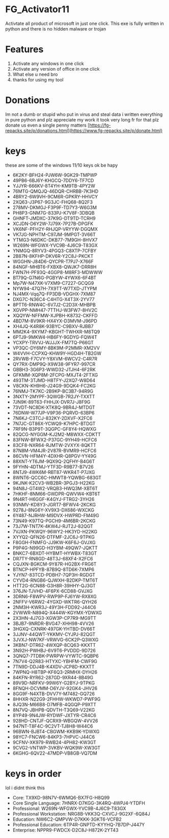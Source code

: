 # FG_Activator11
Activtate all product of microsoft in just one click. This exe is fully written in python and there is no hidden malware or trojan

# Features

1. Activate any windows in one click
2. Activate any version of office in one click
3. What else u need bro
4. thanks for using my tool

# Donations

Im not a dumb or stupid who put in virus and steal data i written everything in pure python and plz appreciate my work it took very long fr 
for that plz donate us even a single penny matters [https://fg-repacks.site/p/donations.html](https://www.fg-repacks.site/p/donate.html)

# keys

these are some of the windows 11/10 keys ok be hapy

- 6K2KY-BFH24-PJW6W-9GK29-TMPWP
- 49PB6-6BJ6Y-KHGCQ-7DDY6-TF7CD
- YJJYR-666KV-8T4YH-KM9TB-4PY2W
- 76MTG-QMQJQ-46DQR-CHRBB-7K3HD
- 4BRY2-6W9VH-9CM6R-GPKRY-HHVCY
- 2XQ63-J3P67-9G3JC-FHQ68-8Q2F3
- 278MV-DKMGJ-F3P9F-TD7Y3-W6G3M
- PH8P3-GNM7G-833PJ-K7V8F-3DBQB
- GHNFT-JMDXC-37K9G-DT9TD-TCRH9
- XCJDN-D6Y2W-7J79X-7P27B-DPGFK
- VK6NF-PFH2Y-RHJQP-VRYYW-DGQMX
- VK7JG-NPHTM-C97JM-9MPGT-3V66T
- YTMG3-N6DKC-DKB77-7M9GH-8HVX7
- W269N-WFGWX-YVC9B-4J6C9-T83GX
- YNMGQ-8RYV3-4PGQ3-C8XTP-7CFBY
- 2B87N-8KFHP-DKV6R-Y2C8J-PKCKT
- WGGHN-J84D6-QYCPR-T7PJ7-X766F
- 84NGF-MHBT6-FXBX8-QWJK7-DRR8H
- FWN7H-PF93Q-4GGP8-M8RF3-MDWWW
- BT79Q-G7N6G-PGBYW-4YWX6-6F4BT
- Mp7W-N47XK-V7XM9-C7227-GCQG9
- NYW94-47Q7H-7X9TT-W7TXD-JTYPM
- NJ4MX-Vqq7Q-FP3DB-VDGHX-7XM87
- DXG7C-N36C4-C4HTG-X4T3X-2YV77
- 8PTT6-RNW4C-6V7J2-C2D3X-MHBPB
- XGVPP-NMH47-7TTHJ-W3FW7-8HV2C
- XQQYW-NFFMW-XJPBH-K8732-CKFFD
- 4BD7M-8V9KR-HX4YX-D3MVM-J96PD
- XH4JQ-K4R8K-93BYC-C9BXV-RJBB7
- MM2K4-9XYM7-KBGHT-TWHXR-M8TQ9
- 6PTJ9-9MKW4-HB6FY-9GDYG-FQW4T
- YCXPY-TRVVJ-WJJJX-FM7TQ-P66GT
- VP3QC-DY6MY-8BK9M-P2MMR-XM2VV
- W4VVH-CCPXQ-KHW9Y-HGD4H-TB2GW
- 2RVWB-F7CVY-Y8XVM-6WCV2-C4R7R
- QY7RX-DMP9Q-X9W38-9FYR7-997CR
- GBBH3-3G6P3-WWD32-JTJH4-6F2RK
- GFKMM-XQP8M-2FCPG-MXJT4-2FTXG
- 493TM-3TJMD-H8TFY-J2XQ7-W8D64
- V8CKN-KH9H6-J24G9-9DQK4-FC2KG
- 76NMJ-TK7KC-2B9KP-BC3B7-94R9G
- 3NXTY-2MYPF-3QWGB-7R2JY-TXXTT
- 7JN9K-89T63-FHHJX-DVR7J-J8F9G
- 73VDT-NC8DK-XTK8Q-9BR4J-MTDGT
- 76DNW-W77JP-V9P36-PQRVD-63BP6
- 7N6KJ-C3TCJ-832KY-2DXVF-X2FC6
- 7N7JC-GT86X-YCWQ9-K7HPC-BTDGT
- 7RF9N-B3P9T-3QGPC-GF8Y4-HQWXG
- 82QCG-NYGGM-KJ2M2-M8WXX-CDKTT
- 83FNW-BFWX2-P37GC-9YH49-HCFC6
- 83CF8-NXR64-RJMTW-2VXYX-8QKTT
- 87N8M-VM4JR-2V87R-BVMR9-HCFC6
- 86CVN-HFM4Y-4DXHR-Q8PGV-YY49G
- 88XNT-YT6JM-9QX9Q-2QFHY-B4G6T
- 9FYHN-4DTMJ-YTF3D-R9B77-B7V26
- 8NTJ9-4WK6M-RBT87-WKR4T-P7JXG
- 8WNT6-QCC6C-HMWT8-YQWBG-683GT
- 9KJNK-K2CV3-WB2BR-3PGJ3-H22KG
- 94N8J-GT4W2-VRQB3-HWQ3M-XBT6T
- 7HKHF-8NM66-GWDPR-QWVW4-KBT6T
- 9N4RT-H6GGF-K4GYJ-FTRG2-3YH26
- 93NMV-KD8Y3-JGRT7-BFWV4-2KCKG
- 9278J-8NG6Y-XV9X3-DX686-WXCKG
- 6Y487-NJRHW-M9DVX-HWPRD-FM49G
- 73N49-K97TQ-PGCH9-4M6BR-2KCKG
- 73J7W-TNT7K-4KW4J-RJT2J-82QGT
- 7VJXN-PKWQY-96WY2-HK3YD-H22KG
- XYYQ2-QFN26-DTFMF-2JC6J-9TPKG
- F8GGH-FNMFG-JJ9KW-K6F6J-GVJXG
- P9P4G-N99GD-H3YBM-49QW7-JQKTT
- BNKC7-6BXDT-HYBMT-HYWBX-T83GT
- DR7TY-RN8GD-48T3J-68XF4-X2FC6
- CQJXN-BGKCM-9Y87R-HG2BX-FRG6T
- BTNCP-HPFYB-87B9Q-8TD6K-7XMP6
- YJYN7-83TCD-PDBH7-7QP3H-RGDGT
- CYVD4-RNGB6-QJWXH-B2DKP-TMT6T
- HTT2G-6CN88-G3H8R-39HHY-QJ3GT
- 376JN-TJVHD-4F6PX-6CD88-GVJXG
- 3DRN6-F8WPV-RWP9P-FJ6YW-RX8XG
- 2NFFV-V6RW2-4YGXD-WKTR6-QYH26
- 2NM3H-KWR3J-49Y3H-FDD92-J44C6
- 2VWWR-N894Q-X444W-KGYMX-YDWXG
- 2X3HN-4J7G3-XGW3P-CP7R9-MG9TT
- 3BJB7-9NRDR-BVG47-XHH98-4VV26
- 3HGXQ-CXNRK-497GK-YHTBD-DV66T
- 3JJNV-44QWT-YKKMV-CYJPJ-82QGT
- 3JVXJ-NW7KF-VRWVG-6CK2P-Q3WXG
- 3KBN7-DTR62-4WXQP-8CQ63-KKXTT
- 3N92H-PWHBJ-6V9T6-PVDDD-9D726
- 3QNQ7-7TDBK-PWRPW-VYWTC-9QBP6
- 7N7V4-Q2R83-HTYXC-YBHFM-CWF9G
- 7TN9D-DDJ4B-K4XDV-JCP8D-KKXTT
- 7WPNQ-H8TBP-KF6Q3-2RMHX-DYH26
- 84KFN-RYR62-287GD-9XR44-8B49G
- 89V9D-NRFKV-99W6Y-G2BYJ-9TPKG
- 8FNQH-DCVMM-D6YJV-92GK4-JHV26
- 8GG9F-N4XTB-DVV7Y-M7482-GQ726
- 8HHXR-N22G9-2FHHW-WKWD7-PWF9G
- 8JQ3N-M66B8-D7MFB-4QGQP-P9XTT
- 8N7VQ-JBHPB-QDVTH-T3Q69-V22KG
- 8YP49-9N4JW-RYDWF-JXTYR-CR4C6
- 928HD-CNTJF-QCRX9-WBGQW-4VV26
- 947NT-T8F4C-9C2VT-TJ8H8-W44C6
- 96BWN-BJBT4-CBGWM-KKB9K-YDWXG
- 98YC7-FNCW6-84KP3-7HPVC-J44C6
- 9CFNV-XK979-RWB24-4PH82-KW3GT
- 9CVG2-VNTWP-3VKBV-WQK9W-XW3GT
- 6KGHG-6QV22-47MDP-VB8GB-VQ7DM

# keys in order 

lol i didnt think this

- Core: TX9XD-98N7V-6WMQ6-BX7FG-H8Q99
- Core Single Language: 7HNRX-D7KGG-3K4RQ-4WPJ4-YTDFH
- Professional: W269N-WFGWX-YVC9B-4J6C9-T83GX
- Professional Workstation: NRG8B-VKK3Q-CXVCJ-9G2XF-6Q84J
- Education: NW6C2-QMPVW-D7KKK-3GKT6-VCFB2
- Professional Education: 6TP4R-GNPTD-KYYHQ-7B7DP-J447Y
- Enterprise: NPPR9-FWDCX-D2C8J-H872K-2YT43
